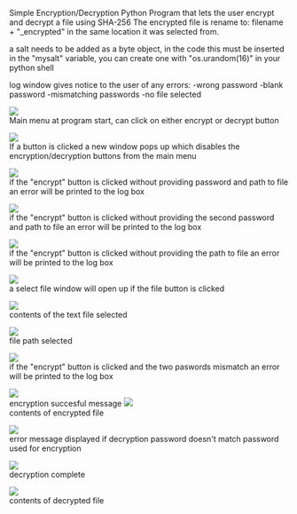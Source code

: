 Simple Encryption/Decryption Python Program that lets the user encrypt and decrypt a file using SHA-256
The encrypted file is rename to: filename + "_encrypted" in the same location it was selected from.

a salt needs to be added as a byte object, in the code this must be inserted in the "mysalt" variable, you can create one with "os.urandom(16)" in your python shell

log window gives notice to the user of any errors:
-wrong password
-blank password
-mismatching passwords
-no file selected

![](img/e1.PNG)<br />
Main menu at program start, can click on either encrypt or decrypt button


![](img/e2.PNG)<br />
If a button is clicked a new window pops up which disables the encryption/decryption buttons from the main menu


![](img/e3.PNG)<br />
if the "encrypt" button is clicked without providing password and path to file an error will be printed to the log box


![](img/e4.PNG)<br />
if the "encrypt" button is clicked without providing the second password and path to file an error will be printed to the log box


![](img/e5.PNG)<br />
if the "encrypt" button is clicked without providing the path to file an error will be printed to the log box


![](img/e6.PNG)<br />
a select file window will open up if the file button is clicked

![](img/e8.PNG)<br />
contents of the text file selected

![](img/e10.PNG)<br />
file path selected

![](img/e11.PNG)<br />
if the "encrypt" button is clicked and the two paswords mismatch an error will be printed to the log box

![](img/e12.PNG)<br />
encryption succesful message
![](img/e13.PNG)<br />
contents of encrypted file

![](img/e14.PNG)<br />
error message displayed if decryption password doesn't match password used for encryption

![](img/e15.PNG)<br />
decryption complete

![](img/e16.PNG)<br />
contents of decrypted file
